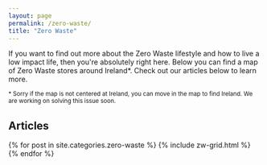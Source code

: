 ```yaml
---
layout: page
permalink: /zero-waste/
title: "Zero Waste"
---
```


If you want to find out more about the Zero Waste lifestyle and how to live a low impact life, then you're absolutely right here. Below you can find a map of Zero Waste stores around Ireland*. Check out our articles below to learn more.

<small>* Sorry if the map is not centered at Ireland, you can move in the map to find Ireland. We are working on solving this issue soon.</small>

 <div id="zerowastemap" style="display: block;" data-lang="" data-type="" data-center="Dublin, Ireland" data-allow="fullscreen,geolocation" data-style="width: 100%; height: 500px; max-width: 100%;"></div>
 <script async src="//zerowastemap.org/zerowastemap-embed.js?x16511"></script> 

<h2 itemprop="name">Articles</h2>
<div class="tiles">
{% for post in site.categories.zero-waste %}
	{% include zw-grid.html %}
{% endfor %}
</div>

 